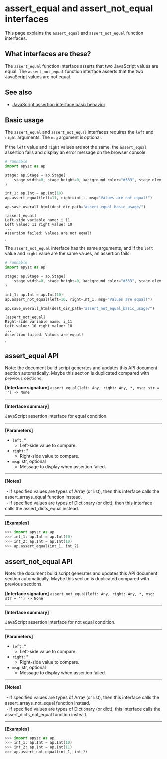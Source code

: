 # assert_equal and assert_not_equal interfaces

This page explains the `assert_equal` and `assert_not_equal` function interfaces.

## What interfaces are these?

The `assert_equal` function interface asserts that two JavaScript values are equal. The `assert_not_equal` function interface asserts that the two JavaScript values are not equal.

## See also

- [JavaScript assertion interface basic behavior](assertion_basic_behavior.md)

## Basic usage

The `assert_equal` and `assert_not_equal` interfaces requires the `left` and `right` arguments. The `msg` argument is optional.

If the `left` value and `right` values are not the same, the `assert_equal` assertion fails and display an error message on the browser console:

```py
# runnable
import apysc as ap

stage: ap.Stage = ap.Stage(
    stage_width=0, stage_height=0, background_color="#333", stage_elem_id="stage"
)

int_1: ap.Int = ap.Int(10)
ap.assert_equal(left=11, right=int_1, msg="Values are not equal!")

ap.save_overall_html(dest_dir_path="assert_equal_basic_usage/")
```

```
[assert_equal]
Left-side variable name: i_11
Left value: 11 right value: 10
...
Assertion failed: Values are not equal!
```

<iframe src="static/assert_equal_basic_usage/index.html" width="0" height="0"></iframe>

The `assert_not_equal` interface has the same arguments, and if the `left` value and `right` value are the same values, an assertion fails:

```py
# runnable
import apysc as ap

stage: ap.Stage = ap.Stage(
    stage_width=0, stage_height=0, background_color="#333", stage_elem_id="stage"
)

int_1: ap.Int = ap.Int(10)
ap.assert_not_equal(left=10, right=int_1, msg="Values are equal!")

ap.save_overall_html(dest_dir_path="assert_not_equal_basic_usage/")
```

```
[assert_not_equal]
Right-side variable name: i_11
Left value: 10 right value: 10
...
Assertion failed: Values are equal!
```

<iframe src="static/assert_not_equal_basic_usage/index.html" width="0" height="0"></iframe>


## assert_equal API

<!-- Docstring: apysc._console.assertion.assert_equal -->

<span class="inconspicuous-txt">Note: the document build script generates and updates this API document section automatically. Maybe this section is duplicated compared with previous sections.</span>

**[Interface signature]** `assert_equal(left: Any, right: Any, *, msg: str = '') -> None`<hr>

**[Interface summary]**

JavaScript assertion interface for equal condition.<hr>

**[Parameters]**

- `left`: *
  - Left-side value to compare.
- `right`: *
  - Right-side value to compare.
- `msg`: str, optional
  - Message to display when assertion failed.

<hr>

**[Notes]**

 ・If specified values are types of Array (or list), then this interface calls the assert_arrays_equal function instead. <br> ・If specified values are types of Dictionary (or dict), then this interface calls the assert_dicts_equal instead.<hr>

**[Examples]**

```py
>>> import apysc as ap
>>> int_1: ap.Int = ap.Int(10)
>>> int_2: ap.Int = ap.Int(10)
>>> ap.assert_equal(int_1, int_2)
```

## assert_not_equal API

<!-- Docstring: apysc._console.assertion.assert_not_equal -->

<span class="inconspicuous-txt">Note: the document build script generates and updates this API document section automatically. Maybe this section is duplicated compared with previous sections.</span>

**[Interface signature]** `assert_not_equal(left: Any, right: Any, *, msg: str = '') -> None`<hr>

**[Interface summary]**

JavaScript assertion interface for not equal condition.<hr>

**[Parameters]**

- `left`: *
  - Left-side value to compare.
- `right`: *
  - Right-side value to compare.
- `msg`: str, optional
  - Message to display when assertion failed.

<hr>

**[Notes]**

 ・If specified values are types of Array (or list), then this interface calls the assert_arrays_not_equal function instead. <br> ・If specified values are types of Dictionary (or dict), this interface calls the assert_dicts_not_equal function instead.<hr>

**[Examples]**

```py
>>> import apysc as ap
>>> int_1: ap.Int = ap.Int(10)
>>> int_2: ap.Int = ap.Int(11)
>>> ap.assert_not_equal(int_1, int_2)
```
